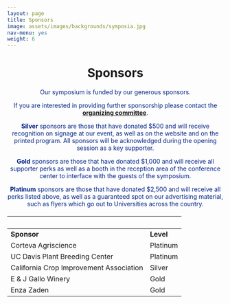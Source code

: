 ```yaml
---
layout: page
title: Sponsors
image: assets/images/backgrounds/symposia.jpg
nav-menu: yes
weight: 6
---
```


<!-- Main -->
<div id="main" class="alt">

<!-- One -->

<div class="inner">
<center>

<h1>Sponsors</h1>

</center>

<!-- Content -->
<!-- Table -->

<center>
<p style="color:#002285;">Our symposium is funded by our generous sponsors.</p>
</center>

<center>
<p style="color:#002285;">If you are interested in providing further sponsorship please contact the <b><a href="http://plantsciencesymposium.ucdavis.edu/organizers.html"> organizing committee</a></b>.</p>
</center>

<center>
<p style="color:#002285;"><b>Silver</b> sponsors are those that have donated $500 and will receive recognition on signage at our event, as well as on the website and on the printed program. All sponsors will be acknowledged during the opening session as a key supporter.</p>
</center>

<center>
<p style="color:#002285;"><b>Gold</b> sponsors are those that have donated $1,000 and will receive all supporter perks as well as a booth in the reception area of the conference center to interface with the guests of the symposium.</p>
</center>

 <center>
<p style="color:#002285;"><b>Platinum</b> sponsors are those that have donated $2,500 and will receive all perks listed above, as well as a guaranteed spot on our advertising material, such as flyers which go out to Universities across the country. </p>
</center>


<h6>
<div class="table-wrapper">
<table>
<thead>
<tr>
<th>&nbsp;</th>
<th>&nbsp;</th>
</tr>
</thead>

<tbody>

<tr>
<td><b>Sponsor</b></td><td><b>Level</b></td>
</tr>

<tr>
<td>Corteva Agriscience</td><td>Platinum</td>
</tr>

<tr>
<td>UC Davis Plant Breeding Center</td><td>Platinum</td>
</tr>

<tr>
<td>California Crop Improvement Association</td><td>Silver</td>
</tr>

<tr>
<td>E & J Gallo Winery</td><td>Gold</td>
</tr>

<tr>
<td>Enza Zaden</td><td>Gold</td>
</tr>

</tbody>
</table>

</div>
</h6>
</div>
